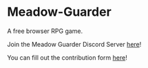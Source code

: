 # Meadow-Guarder
A free browser RPG game.

Join the Meadow Guarder Discord Server [here](https://discord.gg/Py5GKdMvrZ)!

You can fill out the contribution form [here](https://forms.gle/ScdgYv1CqezcGb1r9)!